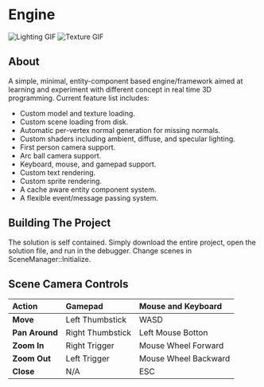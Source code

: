 # Engine
![Lighting GIF](https://github.com/alex-cherkaski/EngineD3D11/blob/master/GitHub_Media_Files/Lighting.gif)
![Texture GIF](https://github.com/alex-cherkaski/EngineD3D11/blob/master/GitHub_Media_Files/Texturing.gif)

## About
A simple, minimal, entity-component based engine/framework aimed at learning and experiment with different concept in real time 3D programming. Current feature list includes:
- Custom model and texture loading.
- Custom scene loading from disk.
- Automatic per-vertex normal generation for missing normals.
- Custom shaders including ambient, diffuse, and specular lighting.
- First person camera support.
- Arc ball camera support.
- Keyboard, mouse, and gamepad support.
- Custom text rendering.
- Custom sprite rendering.
- A cache aware entity component system.
- A flexible  event/message passing system.

## Building The Project
The solution is self contained. Simply download the entire project, open the solution file, and run in the debugger. Change scenes in SceneManager::Initialize.

## Scene Camera Controls
| Action         |  Gamepad         | Mouse and Keyboard   |
| :---           | :---             | :---                 |
| **Move**       | Left Thumbstick  | WASD                 |
| **Pan Around** | Right Thumbstick | Left Mouse Botton    |
| **Zoom In**    | Right Trigger    | Mouse Wheel Forward  |
| **Zoom Out**   | Left Trigger     | Mouse Wheel Backward |
| **Close**      | N/A              | ESC                  |

